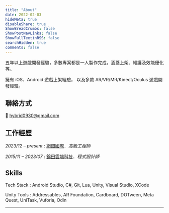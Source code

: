 ```yaml
---
title: "About"
date: 2022-02-03
hideMeta: true
disableShare: true
ShowBreadCrumbs: false
ShowPostNavLinks: false
ShowFullTextinRSS: false
searchHidden: true
comments: false
---
```


五年以上遊戲開發經驗，多數專案都是一人製作完成，涵蓋上架、維護及效能優化等。

擁有 iOS、Android 遊戲上架經驗， 以及多款 AR/VR/MR/Kinect/Oculus 遊戲開發經驗。

## 聯絡方式

📧 <hybrid0930@gmail.com>

## 工作經歷

_2023/12 – present_
: [網銀國際](https://www.wanin.tw/)．_高級工程師_

_2015/11 – 2023/07_
: [錦田雲端科技](https://jt-qc.com/)．_程式設計師_

## Skills

Tech Stack
: Android Studio, C#, Git, Lua, Unity, Visual Studio, XCode

Unity Tools
: Addressables, AR Foundation, Cardboard, DOTween, Meta Quest, UniTask, Vuforia, Odin

---
